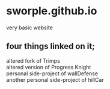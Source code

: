 # sworple.github.io
very basic website

## four things linked on it;
altered fork of Trimps <br>
altered version of Progress Knight <br>
personal side-project of wallDefense <br>
another personal side-project of hillCar <br>
